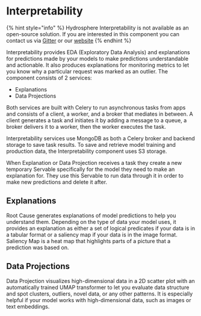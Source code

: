 # Interpretability

{% hint style="info" %}
Hydrosphere Interpretability is not available as an open-source solution. If you are interested in this component you can contact us via [Gitter](https://gitter.im/Hydrospheredata/hydro-serving) or our [website](https://hydrosphere.io)
{% endhint %}

Interpretability provides EDA \(Exploratory Data Analysis\) and explanations for predictions made by your models to make predictions understandable and actionable. It also produces explanations for monitoring metrics to let you know why a particular request was marked as an outlier. The component consists of 2 services: 

* Explanations
* Data Projections

Both services are built with Celery to run asynchronous tasks from apps and consists of a client, a worker, and a broker that mediates in between. A client generates a task and initiates it by adding a message to a queue, а broker delivers it to a worker, then the worker executes the task. 

Interpretability services use MongoDB as both a Celery broker and backend storage to save task results. To save and retrieve model training and production data, the Interpretability component uses S3 storage. 

When Explanation or Data Projection receives a task they create a new temporary Servable specifically for the model they need to make an explanation for. They use this Servable to run data through it in order to make new predictions and delete it after.

## Explanations

Root Cause generates explanations of model predictions to help you understand them. Depending on the type of data your model uses, it provides an explanation as either a set of logical predicates if your data is in a tabular format or a saliency map if your data is in the image format. Saliency Map is a heat map that highlights parts of a picture that a prediction was based on. 

## Data Projections

Data Projection visualizes high-dimensional data in a 2D scatter plot with an automatically trained UMAP transformer to let you evaluate data structure and spot clusters, outliers, novel data, or any other patterns. It is especially helpful if your model works with high-dimensional data, such as images or text embeddings.



